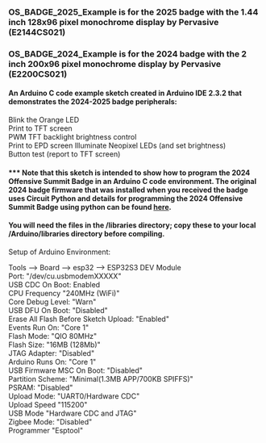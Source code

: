 ### OS_BADGE_2025_Example is for the 2025 badge with the 1.44 inch 128x96 pixel monochrome display by Pervasive (E2144CS021)

### OS_BADGE_2024_Example is for the 2024 badge with the 2 inch 200x96 pixel monochrome display by Pervasive (E2200CS021)

#### An Arduino C code example sketch created in Arduino IDE 2.3.2 that demonstrates the 2024-2025 badge peripherals:  
Blink the Orange LED  
Print to TFT screen  
PWM TFT backlight brightness control  
Print to EPD screen 
Illuminate Neopixel LEDs (and set brightness)  
Button test (report to TFT screen)  

#### *** Note that this sketch is intended to show how to  program the 2024 Offensive Summit Badge in an Arduino C code environment.  The original 2024 badge firmware that was installed when you received the badge uses Circuit Python and details for programming the 2024 Offensive Summit Badge using python can be found [here](https://github.com/Cisco-Offensive-Summit/badge-2024/tree/main/firmware).  

#### You will need the files in the /libraries directory; copy these to your local /Arduino/libraries directory before compiling.  

Setup of Arduino Environment:

Tools --> Board --> esp32 --> ESP32S3 DEV Module  
Port: "/dev/cu.usbmodemXXXXX"  
USB CDC On Boot: Enabled  
CPU Frequency "240MHz (WiFi)"   
Core Debug Level:  "Warn"  
USB DFU On Boot: "Disabled"  
Erase All Flash Before Sketch Upload: "Enabled"  
Events Run On: "Core 1"  
Flash Mode: "QIO 80MHz"  
Flash Size: "16MB (128Mb)"  
JTAG Adapter: "Disabled"  
Arduino Runs On: "Core 1"  
USB Firmware MSC On Boot: "Disabled"  
Partition Scheme: "Minimal(1.3MB APP/700KB SPIFFS)"  
PSRAM: "Disabled"  
Upload Mode: "UART0/Hardware CDC"  
Upload Speed "115200"  
USB Mode "Hardware CDC and JTAG"  
Zigbee Mode: "Disabled"  
Programmer "Esptool"  




